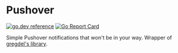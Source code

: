 # Pushover

[![go.dev reference](https://img.shields.io/badge/go.dev-reference-007d9c?logo=go&logoColor=white)](https://pkg.go.dev/github.com/hekmon/pushover/v2?tab=doc) [![Go Report Card](https://goreportcard.com/badge/github.com/hekmon/pushover)](https://goreportcard.com/report/github.com/hekmon/pushover)

Simple Pushover notifications that won't be in your way. Wrapper of [gregdel's library](https://github.com/gregdel/pushover).
